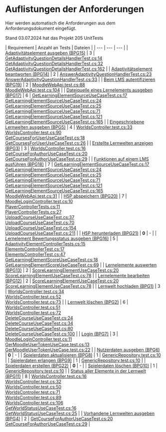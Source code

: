 # Auflistungen der Anforderungen

Hier werden automatisch die Anforderungen aus dem Anforderungsdokument eingefügt.

Stand 03.07.2024 hat das Projekt 205 UnitTests

[//]: # (Script-Start)
| Requirement | Anzahl an Tests | Dateien |
| --- | --- | --- |
| [Adaptivitätselement ausgeben (BPG15)](BPG15.md) | 3 | [GetAdaptivityQuestionDetailsHandlerTest.cs:14](https://github.com/ProjektAdLer/AdLerBackend/blob/main/AdLerBackend.Application.UnitTests/Adaptivity/GetAdaptivityQuestionDetailsHandlerTest.cs#L14)<br/>[GetAdaptivityQuestionDetailsHandlerTest.cs:32](https://github.com/ProjektAdLer/AdLerBackend/blob/main/AdLerBackend.Application.UnitTests/Adaptivity/GetAdaptivityQuestionDetailsHandlerTest.cs#L32)<br/>[GetAdaptivityQuestionDetailsHandlerTest.cs:162](https://github.com/ProjektAdLer/AdLerBackend/blob/main/AdLerBackend.Application.UnitTests/Adaptivity/GetAdaptivityQuestionDetailsHandlerTest.cs#L162) |
| [Adaptivitätselement beantworten (BPG14)](BPG14.md) | 2 | [AnswerAdaptivityQuestionHandlerTest.cs:23](https://github.com/ProjektAdLer/AdLerBackend/blob/main/AdLerBackend.Application.UnitTests/Adaptivity/AnswerAdaptivityQuestion/AnswerAdaptivityQuestionHandlerTest.cs#L23)<br/>[AnswerAdaptivityQuestionHandlerTest.cs:33](https://github.com/ProjektAdLer/AdLerBackend/blob/main/AdLerBackend.Application.UnitTests/Adaptivity/AnswerAdaptivityQuestion/AnswerAdaptivityQuestionHandlerTest.cs#L33) |
| [Beim LMS autentifizieren (BPG19)](BPG19.md) | 2 | [MoodleWebApi.test.cs:88](https://github.com/ProjektAdLer/AdLerBackend/blob/main/AdLerBackend.Infrastructure.UnitTests/Moodle/MoodleWebApi.test.cs#L88)<br/>[MoodleWebApi.test.cs:104](https://github.com/ProjektAdLer/AdLerBackend/blob/main/AdLerBackend.Infrastructure.UnitTests/Moodle/MoodleWebApi.test.cs#L104) |
| [Dateiquelle eines Lernelements ausgeben (BPG17)](BPG17.md) | 6 | [GetLearningElementSourceUseCaseTest.cs:17](https://github.com/ProjektAdLer/AdLerBackend/blob/main/AdLerBackend.Application.UnitTests/LearningElements/GetLearningElementSourceUseCaseTest.cs#L17)<br/>[GetLearningElementSourceUseCaseTest.cs:24](https://github.com/ProjektAdLer/AdLerBackend/blob/main/AdLerBackend.Application.UnitTests/LearningElements/GetLearningElementSourceUseCaseTest.cs#L24)<br/>[GetLearningElementSourceUseCaseTest.cs:25](https://github.com/ProjektAdLer/AdLerBackend/blob/main/AdLerBackend.Application.UnitTests/LearningElements/GetLearningElementSourceUseCaseTest.cs#L25)<br/>[GetLearningElementSourceUseCaseTest.cs:71](https://github.com/ProjektAdLer/AdLerBackend/blob/main/AdLerBackend.Application.UnitTests/LearningElements/GetLearningElementSourceUseCaseTest.cs#L71)<br/>[GetLearningElementSourceUseCaseTest.cs:121](https://github.com/ProjektAdLer/AdLerBackend/blob/main/AdLerBackend.Application.UnitTests/LearningElements/GetLearningElementSourceUseCaseTest.cs#L121)<br/>[GetLearningElementSourceUseCaseTest.cs:165](https://github.com/ProjektAdLer/AdLerBackend/blob/main/AdLerBackend.Application.UnitTests/LearningElements/GetLearningElementSourceUseCaseTest.cs#L165) |
| [Eingeschriebene Lernwelten ausgeben (BPG5)](BPG5.md) | 4 | [WorldsController.test.cs:33](https://github.com/ProjektAdLer/AdLerBackend/blob/main/AdLerBackend.API.UnitTests/Controllers/Worlds/WorldsController.test.cs#L33)<br/>[WorldsController.test.cs:90](https://github.com/ProjektAdLer/AdLerBackend/blob/main/AdLerBackend.API.UnitTests/Controllers/Worlds/WorldsController.test.cs#L90)<br/>[GetCoursesForUserUseCaseTest.cs:18](https://github.com/ProjektAdLer/AdLerBackend/blob/main/AdLerBackend.Application.UnitTests/World/GetWorldForUser/GetCoursesForUserUseCaseTest.cs#L18)<br/>[GetCoursesForUserUseCaseTest.cs:26](https://github.com/ProjektAdLer/AdLerBackend/blob/main/AdLerBackend.Application.UnitTests/World/GetWorldForUser/GetCoursesForUserUseCaseTest.cs#L26) |
| [Erstellte Lernwelten anzeigen (BPG3)](BPG3.md) | 3 | [WorldsController.test.cs:16](https://github.com/ProjektAdLer/AdLerBackend/blob/main/AdLerBackend.API.UnitTests/Controllers/Worlds/WorldsController.test.cs#L16)<br/>[GetCourseForAuthorUseCaseTest.cs:20](https://github.com/ProjektAdLer/AdLerBackend/blob/main/AdLerBackend.Application.UnitTests/World/GetWorldForAuthor/GetCourseForAuthorUseCaseTest.cs#L20)<br/>[GetCourseForAuthorUseCaseTest.cs:29](https://github.com/ProjektAdLer/AdLerBackend/blob/main/AdLerBackend.Application.UnitTests/World/GetWorldForAuthor/GetCourseForAuthorUseCaseTest.cs#L29) |
| [Funktionen auf einem LMS ausführen (BPG18)](BPG18.md) | 7 | [GetLearningElementSourceUseCaseTest.cs:17](https://github.com/ProjektAdLer/AdLerBackend/blob/main/AdLerBackend.Application.UnitTests/LearningElements/GetLearningElementSourceUseCaseTest.cs#L17)<br/>[GetLearningElementSourceUseCaseTest.cs:24](https://github.com/ProjektAdLer/AdLerBackend/blob/main/AdLerBackend.Application.UnitTests/LearningElements/GetLearningElementSourceUseCaseTest.cs#L24)<br/>[GetLearningElementSourceUseCaseTest.cs:25](https://github.com/ProjektAdLer/AdLerBackend/blob/main/AdLerBackend.Application.UnitTests/LearningElements/GetLearningElementSourceUseCaseTest.cs#L25)<br/>[GetLearningElementSourceUseCaseTest.cs:71](https://github.com/ProjektAdLer/AdLerBackend/blob/main/AdLerBackend.Application.UnitTests/LearningElements/GetLearningElementSourceUseCaseTest.cs#L71)<br/>[GetLearningElementSourceUseCaseTest.cs:121](https://github.com/ProjektAdLer/AdLerBackend/blob/main/AdLerBackend.Application.UnitTests/LearningElements/GetLearningElementSourceUseCaseTest.cs#L121)<br/>[GetLearningElementSourceUseCaseTest.cs:165](https://github.com/ProjektAdLer/AdLerBackend/blob/main/AdLerBackend.Application.UnitTests/LearningElements/GetLearningElementSourceUseCaseTest.cs#L165)<br/>[MoodleWebApi.test.cs:31](https://github.com/ProjektAdLer/AdLerBackend/blob/main/AdLerBackend.Infrastructure.UnitTests/Moodle/MoodleWebApi.test.cs#L31) |
| [H5P abspeichern (BPG20)](BPG20.md) | 7 | [MoodleLoginController.test.cs:10](https://github.com/ProjektAdLer/AdLerBackend/blob/main/AdLerBackend.API.UnitTests/Controllers/LMSUserService/MoodleLoginController.test.cs#L10)<br/>[PlayerControllerTests.cs:11](https://github.com/ProjektAdLer/AdLerBackend/blob/main/AdLerBackend.API.UnitTests/Controllers/PlayerController/PlayerControllerTests.cs#L11)<br/>[PlayerControllerTests.cs:27](https://github.com/ProjektAdLer/AdLerBackend/blob/main/AdLerBackend.API.UnitTests/Controllers/PlayerController/PlayerControllerTests.cs#L27)<br/>[UploadCourseUseCaseTest.cs:37](https://github.com/ProjektAdLer/AdLerBackend/blob/main/AdLerBackend.Application.UnitTests/World/WorldManagement/UploadWorld/UploadCourseUseCaseTest.cs#L37)<br/>[UploadCourseUseCaseTest.cs:70](https://github.com/ProjektAdLer/AdLerBackend/blob/main/AdLerBackend.Application.UnitTests/World/WorldManagement/UploadWorld/UploadCourseUseCaseTest.cs#L70)<br/>[UploadCourseUseCaseTest.cs:154](https://github.com/ProjektAdLer/AdLerBackend/blob/main/AdLerBackend.Application.UnitTests/World/WorldManagement/UploadWorld/UploadCourseUseCaseTest.cs#L154)<br/>[UploadCourseUseCaseTest.cs:211](https://github.com/ProjektAdLer/AdLerBackend/blob/main/AdLerBackend.Application.UnitTests/World/WorldManagement/UploadWorld/UploadCourseUseCaseTest.cs#L211) |
| [H5P herunterladen (BPG21)](BPG21.md) | **0** | - |
| [Lernelement Bewertungsstatus ausgeben (BPG16)](BPG16.md) | 5 | [AdaptivityElementControllerTests.cs:15](https://github.com/ProjektAdLer/AdLerBackend/blob/main/AdLerBackend.API.UnitTests/Controllers/Elements/AdaptivityElementControllerTests.cs#L15)<br/>[ElementsControllerTest.cs:17](https://github.com/ProjektAdLer/AdLerBackend/blob/main/AdLerBackend.API.UnitTests/Controllers/Elements/ElementsControllerTest.cs#L17)<br/>[ElementsControllerTest.cs:47](https://github.com/ProjektAdLer/AdLerBackend/blob/main/AdLerBackend.API.UnitTests/Controllers/Elements/ElementsControllerTest.cs#L47)<br/>[GetLearningElementScoreUseCaseTest.cs:18](https://github.com/ProjektAdLer/AdLerBackend/blob/main/AdLerBackend.Application.UnitTests/LearningElements/GetLearningElementScoreUseCaseTest.cs#L18)<br/>[GetLearningElementScoreUseCaseTest.cs:69](https://github.com/ProjektAdLer/AdLerBackend/blob/main/AdLerBackend.Application.UnitTests/LearningElements/GetLearningElementScoreUseCaseTest.cs#L69) |
| [Lernelemente auswerten (BPG13)](BPG13.md) | 2 | [ScoreLearningElementUseCaseTest.cs:20](https://github.com/ProjektAdLer/AdLerBackend/blob/main/AdLerBackend.Application.UnitTests/LearningElements/ScoreLearningElementUseCaseTest.cs#L20)<br/>[ScoreLearningElementUseCaseTest.cs:78](https://github.com/ProjektAdLer/AdLerBackend/blob/main/AdLerBackend.Application.UnitTests/LearningElements/ScoreLearningElementUseCaseTest.cs#L78) |
| [Lernelemente bearbeiten (BPG12)](BPG12.md) | 2 | [ScoreLearningElementUseCaseTest.cs:20](https://github.com/ProjektAdLer/AdLerBackend/blob/main/AdLerBackend.Application.UnitTests/LearningElements/ScoreLearningElementUseCaseTest.cs#L20)<br/>[ScoreLearningElementUseCaseTest.cs:78](https://github.com/ProjektAdLer/AdLerBackend/blob/main/AdLerBackend.Application.UnitTests/LearningElements/ScoreLearningElementUseCaseTest.cs#L78) |
| [Lernwelt hochladen (BPG1)](BPG1.md) | 3 | [WorldsController.test.cs:34](https://github.com/ProjektAdLer/AdLerBackend/blob/main/AdLerBackend.API.UnitTests/Controllers/Worlds/WorldsController.test.cs#L34)<br/>[WorldsController.test.cs:52](https://github.com/ProjektAdLer/AdLerBackend/blob/main/AdLerBackend.API.UnitTests/Controllers/Worlds/WorldsController.test.cs#L52)<br/>[WorldsController.test.cs:73](https://github.com/ProjektAdLer/AdLerBackend/blob/main/AdLerBackend.API.UnitTests/Controllers/Worlds/WorldsController.test.cs#L73) |
| [Lernwelt löschen (BPG2)](BPG2.md) | 6 | [WorldsController.test.cs:51](https://github.com/ProjektAdLer/AdLerBackend/blob/main/AdLerBackend.API.UnitTests/Controllers/Worlds/WorldsController.test.cs#L51)<br/>[WorldsController.test.cs:72](https://github.com/ProjektAdLer/AdLerBackend/blob/main/AdLerBackend.API.UnitTests/Controllers/Worlds/WorldsController.test.cs#L72)<br/>[DeleteCourseUseCaseTest.cs:24](https://github.com/ProjektAdLer/AdLerBackend/blob/main/AdLerBackend.Application.UnitTests/World/WorldManagement/DeleteWorld/DeleteCourseUseCaseTest.cs#L24)<br/>[DeleteCourseUseCaseTest.cs:34](https://github.com/ProjektAdLer/AdLerBackend/blob/main/AdLerBackend.Application.UnitTests/World/WorldManagement/DeleteWorld/DeleteCourseUseCaseTest.cs#L34)<br/>[DeleteCourseUseCaseTest.cs:80](https://github.com/ProjektAdLer/AdLerBackend/blob/main/AdLerBackend.Application.UnitTests/World/WorldManagement/DeleteWorld/DeleteCourseUseCaseTest.cs#L80)<br/>[DeleteCourseUseCaseTest.cs:100](https://github.com/ProjektAdLer/AdLerBackend/blob/main/AdLerBackend.Application.UnitTests/World/WorldManagement/DeleteWorld/DeleteCourseUseCaseTest.cs#L100) |
| [Login (BPG7)](BPG7.md) | 3 | [MoodleLoginController.test.cs:11](https://github.com/ProjektAdLer/AdLerBackend/blob/main/AdLerBackend.API.UnitTests/Controllers/LMSUserService/MoodleLoginController.test.cs#L11)<br/>[GerMoodleUserTokenUseCase.test.cs:13](https://github.com/ProjektAdLer/AdLerBackend/blob/main/AdLerBackend.Application.UnitTests/Moodle/GetMoodleToken/GerMoodleUserTokenUseCase.test.cs#L13)<br/>[GerMoodleUserTokenUseCase.test.cs:22](https://github.com/ProjektAdLer/AdLerBackend/blob/main/AdLerBackend.Application.UnitTests/Moodle/GetMoodleToken/GerMoodleUserTokenUseCase.test.cs#L22) |
| [Nutzerdaten ausgeben (BPG6)](BPG6.md) | **0** | - |
| [Spielerdaten aktualisieren (BPG8)](BPG8.md) | 1 | [GenericRepository.test.cs:10](https://github.com/ProjektAdLer/AdLerBackend/blob/main/AdLerBackend.Infrastructure.UnitTests/Repositories/Common/GenericRepository.test.cs#L10) |
| [Spielerdaten erlangen (BPG9)](BPG9.md) | 1 | [GenericRepository.test.cs:10](https://github.com/ProjektAdLer/AdLerBackend/blob/main/AdLerBackend.Infrastructure.UnitTests/Repositories/Common/GenericRepository.test.cs#L10) |
| [Spielerdaten erstellen (BPG22)](BPG22.md) | **0** | - |
| [Spielerdaten löschen (BPG10)](BPG10.md) | 1 | [GenericRepository.test.cs:10](https://github.com/ProjektAdLer/AdLerBackend/blob/main/AdLerBackend.Infrastructure.UnitTests/Repositories/Common/GenericRepository.test.cs#L10) |
| [Status aller Elemente in der Lernwelt (BPG11)](BPG11.md) | 8 | [WorldsController.test.cs:16](https://github.com/ProjektAdLer/AdLerBackend/blob/main/AdLerBackend.API.UnitTests/Controllers/Worlds/WorldsController.test.cs#L16)<br/>[WorldsController.test.cs:32](https://github.com/ProjektAdLer/AdLerBackend/blob/main/AdLerBackend.API.UnitTests/Controllers/Worlds/WorldsController.test.cs#L32)<br/>[WorldsController.test.cs:50](https://github.com/ProjektAdLer/AdLerBackend/blob/main/AdLerBackend.API.UnitTests/Controllers/Worlds/WorldsController.test.cs#L50)<br/>[WorldsController.test.cs:71](https://github.com/ProjektAdLer/AdLerBackend/blob/main/AdLerBackend.API.UnitTests/Controllers/Worlds/WorldsController.test.cs#L71)<br/>[WorldsController.test.cs:89](https://github.com/ProjektAdLer/AdLerBackend/blob/main/AdLerBackend.API.UnitTests/Controllers/Worlds/WorldsController.test.cs#L89)<br/>[WorldsController.test.cs:106](https://github.com/ProjektAdLer/AdLerBackend/blob/main/AdLerBackend.API.UnitTests/Controllers/Worlds/WorldsController.test.cs#L106)<br/>[GetWorldStatusUseCaseTest.cs:16](https://github.com/ProjektAdLer/AdLerBackend/blob/main/AdLerBackend.Application.UnitTests/World/GetElementStatus/GetWorldStatusUseCaseTest.cs#L16)<br/>[GetWorldStatusUseCaseTest.cs:25](https://github.com/ProjektAdLer/AdLerBackend/blob/main/AdLerBackend.Application.UnitTests/World/GetElementStatus/GetWorldStatusUseCaseTest.cs#L25) |
| [Vorhandene Lernwelten ausgeben (BPG4)](BPG4.md) | 2 | [GetCourseForAuthorUseCaseTest.cs:20](https://github.com/ProjektAdLer/AdLerBackend/blob/main/AdLerBackend.Application.UnitTests/World/GetWorldForAuthor/GetCourseForAuthorUseCaseTest.cs#L20)<br/>[GetCourseForAuthorUseCaseTest.cs:29](https://github.com/ProjektAdLer/AdLerBackend/blob/main/AdLerBackend.Application.UnitTests/World/GetWorldForAuthor/GetCourseForAuthorUseCaseTest.cs#L29) |